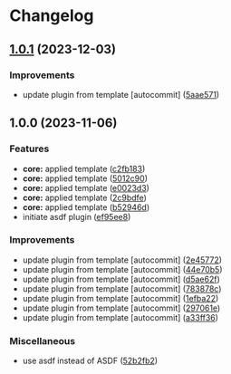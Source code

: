 # Changelog

## [1.0.1](https://github.com/kc-workspace/asdf-terragrunt/compare/v1.0.0...v1.0.1) (2023-12-03)


### Improvements

* update plugin from template [autocommit] ([5aae571](https://github.com/kc-workspace/asdf-terragrunt/commit/5aae5714c611d3bafcfea2cba9bd544f529c616a))

## 1.0.0 (2023-11-06)


### Features

* **core:** applied template ([c2fb183](https://github.com/kc-workspace/asdf-terragrunt/commit/c2fb183026160cc14b9c4279f545ed34bf565ce3))
* **core:** applied template ([5012c90](https://github.com/kc-workspace/asdf-terragrunt/commit/5012c90caa048b35f49c5db97b878dbde727d545))
* **core:** applied template ([e0023d3](https://github.com/kc-workspace/asdf-terragrunt/commit/e0023d3d2172df4b3fba52bab8b9cee0983b4cac))
* **core:** applied template ([2c9bdfe](https://github.com/kc-workspace/asdf-terragrunt/commit/2c9bdfe2913149c298b843b0c7b7bc2576edf4cf))
* **core:** applied template ([b52946d](https://github.com/kc-workspace/asdf-terragrunt/commit/b52946d0891a835dbfea4d1bb134b1b755e8594f))
* initiate asdf plugin ([ef95ee8](https://github.com/kc-workspace/asdf-terragrunt/commit/ef95ee8a633b420efd8a7588b91a86b859ac9d59))


### Improvements

* update plugin from template [autocommit] ([2e45772](https://github.com/kc-workspace/asdf-terragrunt/commit/2e45772b141359099b4689043d189e4bed5aeb7a))
* update plugin from template [autocommit] ([44e70b5](https://github.com/kc-workspace/asdf-terragrunt/commit/44e70b5604a30f0de936be1c5066bc0a3c60b5e9))
* update plugin from template [autocommit] ([d5ae62f](https://github.com/kc-workspace/asdf-terragrunt/commit/d5ae62fb8dbbd2ac6fa57bf4d0d565d719993e6f))
* update plugin from template [autocommit] ([783878c](https://github.com/kc-workspace/asdf-terragrunt/commit/783878c3da7cc3b6818f401a06457e08e258f783))
* update plugin from template [autocommit] ([1efba22](https://github.com/kc-workspace/asdf-terragrunt/commit/1efba2208c8cd95352d4d579343575c3c5820ba0))
* update plugin from template [autocommit] ([297061e](https://github.com/kc-workspace/asdf-terragrunt/commit/297061eced46e31816219e5df4e7b6a8213b0e19))
* update plugin from template [autocommit] ([a33ff36](https://github.com/kc-workspace/asdf-terragrunt/commit/a33ff360583f5f962b92591ae40b48d8943b469a))


### Miscellaneous

* use asdf instead of ASDF ([52b2fb2](https://github.com/kc-workspace/asdf-terragrunt/commit/52b2fb214fc319f338dc90bd4413eb0051eac041))
